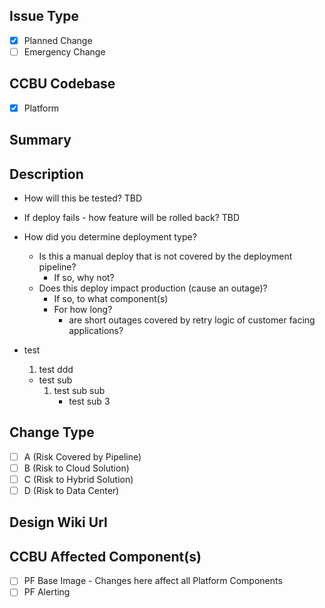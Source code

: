 ## Issue Type ##
- [x] Planned Change
- [ ] Emergency Change

## CCBU Codebase ##
- [x] Platform

## Summary ##

## Description ##

- How will this be tested? 
TBD

- If deploy fails - how feature will be rolled back?
TBD

- How did you determine deployment type?
 
  - Is this a manual deploy that is not covered by the deployment pipeline? 
    - If so, why not?
  - Does this deploy impact production (cause an outage)?
    - If so, to what component(s)
    - For how long?
      - are short outages covered by retry logic of customer facing applications?
                                                              
                                                              
- test
  1. test ddd
  * test sub
    1. test sub sub
       - test sub 3

## Change Type ##
- [ ] A (Risk Covered by Pipeline)
- [ ] B (Risk to Cloud Solution)
- [ ] C (Risk to Hybrid Solution)
- [ ] D (Risk to Data Center)

## Design Wiki Url ##

## CCBU Affected Component(s) ##
- [ ] PF Base Image - Changes here affect all Platform Components
- [ ] PF Alerting
